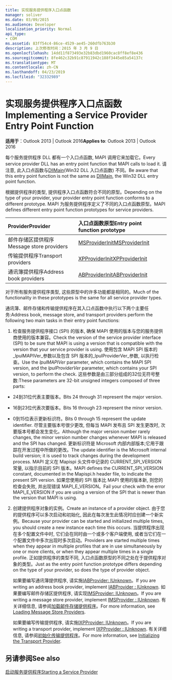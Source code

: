 ```yaml
---
title: 实现服务提供程序入口点函数
manager: soliver
ms.date: 03/09/2015
ms.audience: Developer
localization_priority: Normal
api_type:
- COM
ms.assetid: 83ff54c4-86ce-4529-ae45-260dfb763b30
description: 上次修改时间：2015 年 3 月 9 日
ms.openlocfilehash: 14dd11f873493e32b83dbd1960cac8ff8ef8e436
ms.sourcegitcommit: 8fe462c32b91c87911942c188f3445e85a54137c
ms.translationtype: MT
ms.contentlocale: zh-CN
ms.lasthandoff: 04/23/2019
ms.locfileid: "32332989"
---
```

# <a name="implementing-a-service-provider-entry-point-function"></a><span data-ttu-id="8157b-103">实现服务提供程序入口点函数</span><span class="sxs-lookup"><span data-stu-id="8157b-103">Implementing a Service Provider Entry Point Function</span></span>

  
  
<span data-ttu-id="8157b-104">**适用于**：Outlook 2013 | Outlook 2016</span><span class="sxs-lookup"><span data-stu-id="8157b-104">**Applies to**: Outlook 2013 | Outlook 2016</span></span> 
  
<span data-ttu-id="8157b-105">每个服务提供程序 DLL 都有一个入口点函数, MAPI 调用它来加载它。</span><span class="sxs-lookup"><span data-stu-id="8157b-105">Every service provider DLL has an entry point function that MAPI calls to load it.</span></span> <span data-ttu-id="8157b-106">请注意, 此入口点函数与[DllMain](https://msdn.microsoft.com/library/ms682583.aspx)(Win32 DLL 入口点函数) 不同。</span><span class="sxs-lookup"><span data-stu-id="8157b-106">Be aware that this entry point function is not the same as [DllMain](https://msdn.microsoft.com/library/ms682583.aspx), the Win32 DLL entry point function.</span></span>
  
<span data-ttu-id="8157b-107">根据提供程序的类型, 提供程序入口点函数符合不同的原型。</span><span class="sxs-lookup"><span data-stu-id="8157b-107">Depending on the type of your provider, your provider entry point function conforms to a different prototype.</span></span> <span data-ttu-id="8157b-108">MAPI 为服务提供程序定义了不同的入口点函数原型。</span><span class="sxs-lookup"><span data-stu-id="8157b-108">MAPI defines different entry point function prototypes for service providers.</span></span>
  
|<span data-ttu-id="8157b-109">**Provider**</span><span class="sxs-lookup"><span data-stu-id="8157b-109">**Provider**</span></span>|<span data-ttu-id="8157b-110">**入口点函数原型**</span><span class="sxs-lookup"><span data-stu-id="8157b-110">**Entry point function prototype**</span></span>|
|:-----|:-----|
|<span data-ttu-id="8157b-111">邮件存储区提供程序</span><span class="sxs-lookup"><span data-stu-id="8157b-111">Message store providers</span></span>  <br/> |[<span data-ttu-id="8157b-112">MSProviderInit</span><span class="sxs-lookup"><span data-stu-id="8157b-112">MSProviderInit</span></span>](msproviderinit.md) <br/> |
|<span data-ttu-id="8157b-113">传输提供程序</span><span class="sxs-lookup"><span data-stu-id="8157b-113">Transport providers</span></span>  <br/> |[<span data-ttu-id="8157b-114">XPProviderInit</span><span class="sxs-lookup"><span data-stu-id="8157b-114">XPProviderInit</span></span>](xpproviderinit.md) <br/> |
|<span data-ttu-id="8157b-115">通讯簿提供程序</span><span class="sxs-lookup"><span data-stu-id="8157b-115">Address book providers</span></span>  <br/> |[<span data-ttu-id="8157b-116">ABProviderInit</span><span class="sxs-lookup"><span data-stu-id="8157b-116">ABProviderInit</span></span>](abproviderinit.md) <br/> |
   
<span data-ttu-id="8157b-117">对于所有服务提供程序类型, 这些原型中的许多功能都是相同的。</span><span class="sxs-lookup"><span data-stu-id="8157b-117">Much of the functionality in these prototypes is the same for all service provider types.</span></span> 
  
<span data-ttu-id="8157b-118">通讯簿、邮件存储和传输提供程序在其入口点函数中执行以下两个主要任务:</span><span class="sxs-lookup"><span data-stu-id="8157b-118">Address book, message store, and transport providers perform the following two main tasks in their entry point functions:</span></span>
  
1. <span data-ttu-id="8157b-119">检查服务提供程序接口 (SPI) 的版本, 确保 MAPI 使用的版本与您的服务提供商使用的版本兼容。</span><span class="sxs-lookup"><span data-stu-id="8157b-119">Check the version of the service provider interface (SPI) to be sure that MAPI is using a version that is compatible with the version that your service provider is using.</span></span> <span data-ttu-id="8157b-120">使用包含 MAPI SPI 版本的_lpulMAPIVer_参数以及包含 SPI 版本的_lpulProviderVer_参数, 以执行检查。</span><span class="sxs-lookup"><span data-stu-id="8157b-120">Use the  _lpulMAPIVer_ parameter, which contains the MAPI SPI version, and the  _lpulProviderVer_ parameter, which contains your SPI version, to perform the check.</span></span> <span data-ttu-id="8157b-121">这些参数是由三部分组成的32位无符号整数:</span><span class="sxs-lookup"><span data-stu-id="8157b-121">These parameters are 32-bit unsigned integers composed of three parts:</span></span> 
    
  - <span data-ttu-id="8157b-122">24到31位代表主要版本。</span><span class="sxs-lookup"><span data-stu-id="8157b-122">Bits 24 through 31 represent the major version.</span></span>
    
  - <span data-ttu-id="8157b-123">16到23位代表次要版本。</span><span class="sxs-lookup"><span data-stu-id="8157b-123">Bits 16 through 23 represent the minor version.</span></span>
    
  - <span data-ttu-id="8157b-124">0到15位表示更新标识符。</span><span class="sxs-lookup"><span data-stu-id="8157b-124">Bits 0 through 15 represent the update identifier.</span></span> <span data-ttu-id="8157b-125">尽管主要版本号很少更改, 但每当 MAPI 发布且 SPI 发生更改时, 次要版本号都会发生变化。</span><span class="sxs-lookup"><span data-stu-id="8157b-125">Although the major version number rarely changes, the minor version number changes whenever MAPI is released and the SPI has changed.</span></span> <span data-ttu-id="8157b-126">更新标识符是 Microsoft 内部内部版本;它用于跟踪在开发过程中所做的更改。</span><span class="sxs-lookup"><span data-stu-id="8157b-126">The update identifier is the Microsoft internal build version; it is used to track changes during the development process.</span></span> <span data-ttu-id="8157b-127">MAPI 定义在 Mapispi 头文件中记录的 CURRENT_SPI_VERSION 常量, 以指示目前的 SPI 版本。</span><span class="sxs-lookup"><span data-stu-id="8157b-127">MAPI defines the CURRENT_SPI_VERSION constant, documented in the Mapispi.h header file, to indicate the present SPI version.</span></span> <span data-ttu-id="8157b-128">如果您使用的 SPI 版本比 MAPI 使用的版本新, 则您的检查会失败, 并出现错误 MAPI_E_VERSION。</span><span class="sxs-lookup"><span data-stu-id="8157b-128">Fail your check with the error MAPI_E_VERSION if you are using a version of the SPI that is newer than the version that MAPI is using.</span></span>
    
2. <span data-ttu-id="8157b-129">创建提供程序对象的实例。</span><span class="sxs-lookup"><span data-stu-id="8157b-129">Create an instance of a provider object.</span></span> <span data-ttu-id="8157b-130">由于您的提供程序可以多次启动和初始化, 因此在每次发生此情况时应创建一个新实例。</span><span class="sxs-lookup"><span data-stu-id="8157b-130">Because your provider can be started and initialized multiple times, you should create a new instance each time this occurs.</span></span> <span data-ttu-id="8157b-131">当提供程序出现在多个配置文件中时, 它们会在同时由一个或多个客户端使用, 或者当它们在一个配置文件中多次出现时多次启动。</span><span class="sxs-lookup"><span data-stu-id="8157b-131">Providers are started multiple times when they appear in multiple profiles that are in use simultaneously by one or more clients, or when they appear multiple times in a single profile.</span></span> <span data-ttu-id="8157b-132">正如提供程序的类型不同, 入口点函数原型的不同之处在于提供程序对象的类型。</span><span class="sxs-lookup"><span data-stu-id="8157b-132">Just as the entry point function prototype differs depending on the type of your provider, so does the type of provider object.</span></span> 
    
    <span data-ttu-id="8157b-133">如果要编写通讯簿提供程序, 请实施[IABProvider: IUnknown](iabprovideriunknown.md)。</span><span class="sxs-lookup"><span data-stu-id="8157b-133">If you are writing an address book provider, implement [IABProvider : IUnknown](iabprovideriunknown.md).</span></span> <span data-ttu-id="8157b-134">如果要编写邮件存储区提供程序, 请实现[IMSProvider: IUnknown](imsprovideriunknown.md)。</span><span class="sxs-lookup"><span data-stu-id="8157b-134">If you are writing a message store provider, implement [IMSProvider : IUnknown](imsprovideriunknown.md).</span></span> <span data-ttu-id="8157b-135">有关详细信息, 请参阅[加载邮件存储提供程序](loading-message-store-providers.md)。</span><span class="sxs-lookup"><span data-stu-id="8157b-135">For more information, see [Loading Message Store Providers](loading-message-store-providers.md).</span></span>
    
    <span data-ttu-id="8157b-136">如果要编写传输提供程序, 请实施[IXPProvider: IUnknown](ixpprovideriunknown.md)。</span><span class="sxs-lookup"><span data-stu-id="8157b-136">If you are writing a transport provider, implement [IXPProvider : IUnknown](ixpprovideriunknown.md).</span></span> <span data-ttu-id="8157b-137">有关详细信息, 请参阅[初始化传输提供程序](initializing-the-transport-provider.md)。</span><span class="sxs-lookup"><span data-stu-id="8157b-137">For more information, see [Initializing the Transport Provider](initializing-the-transport-provider.md).</span></span>
    
## <a name="see-also"></a><span data-ttu-id="8157b-138">另请参阅</span><span class="sxs-lookup"><span data-stu-id="8157b-138">See also</span></span>



[<span data-ttu-id="8157b-139">启动服务提供程序</span><span class="sxs-lookup"><span data-stu-id="8157b-139">Starting a Service Provider</span></span>](starting-a-service-provider.md)

